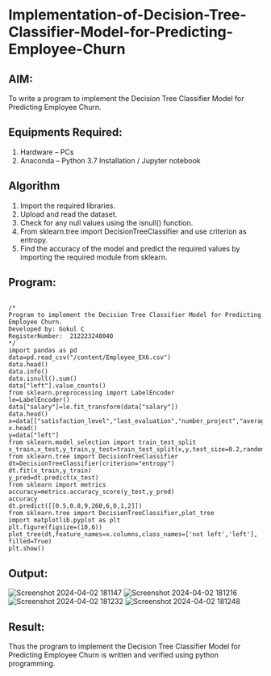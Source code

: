 # Implementation-of-Decision-Tree-Classifier-Model-for-Predicting-Employee-Churn

## AIM:
To write a program to implement the Decision Tree Classifier Model for Predicting Employee Churn.

## Equipments Required:
1. Hardware – PCs
2. Anaconda – Python 3.7 Installation / Jupyter notebook

## Algorithm
1. Import the required libraries.
2. Upload and read the dataset.
3. Check for any null values using the isnull() function.
4. From sklearn.tree import DecisionTreeClassifier and use criterion as entropy.
5. Find the accuracy of the model and predict the required values by importing the required module from sklearn.

## Program:
```

/*
Program to implement the Decision Tree Classifier Model for Predicting Employee Churn.
Developed by: Gokul C
RegisterNumber:  212223240040
*/
import pandas as pd
data=pd.read_csv("/content/Employee_EX6.csv")
data.head()
data.info()
data.isnull().sum()
data["left"].value_counts()
from sklearn.preprocessing import LabelEncoder
le=LabelEncoder()
data["salary"]=le.fit_transform(data["salary"])
data.head()
x=data[["satisfaction_level","last_evaluation","number_project","average_montly_hours","time_spend_company","Work_accident","promotion_last_5years","salary"]]
x.head()
y=data["left"]
from sklearn.model_selection import train_test_split
x_train,x_test,y_train,y_test=train_test_split(x,y,test_size=0.2,random_state=100)
from sklearn.tree import DecisionTreeClassifier
dt=DecisionTreeClassifier(criterion="entropy")
dt.fit(x_train,y_train)
y_pred=dt.predict(x_test)
from sklearn import metrics
accuracy=metrics.accuracy_score(y_test,y_pred)
accuracy
dt.predict([[0.5,0.8,9,260,6,0,1,2]])
from sklearn.tree import DecisionTreeClassifier,plot_tree
import matplotlib.pyplot as plt
plt.figure(figsize=(10,6))
plot_tree(dt,feature_names=x.columns,class_names=['not left','left'], filled=True)
plt.show()

```

## Output:

![Screenshot 2024-04-02 181147](https://github.com/AkilaMohan/Implementation-of-Decision-Tree-Classifier-Model-for-Predicting-Employee-Churn/assets/153058321/efaf387e-5246-4286-9537-68d252a2aa11)
![Screenshot 2024-04-02 181216](https://github.com/AkilaMohan/Implementation-of-Decision-Tree-Classifier-Model-for-Predicting-Employee-Churn/assets/153058321/a80378fd-b304-4a31-ad74-b2f96b89d029)
![Screenshot 2024-04-02 181232](https://github.com/AkilaMohan/Implementation-of-Decision-Tree-Classifier-Model-for-Predicting-Employee-Churn/assets/153058321/2210551e-315b-46fa-a225-0cdfd63ea6cf)
![Screenshot 2024-04-02 181248](https://github.com/AkilaMohan/Implementation-of-Decision-Tree-Classifier-Model-for-Predicting-Employee-Churn/assets/153058321/1682b310-a0c0-45e9-88a5-6791e5c11241)






## Result:
Thus the program to implement the  Decision Tree Classifier Model for Predicting Employee Churn is written and verified using python programming.
